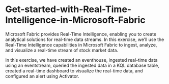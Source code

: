 # Get-started-with-Real-Time-Intelligence-in-Microsoft-Fabric

Microsoft Fabric provides Real-Time Intelligence, enabling you to create analytical solutions for real-time data streams. In this exercise, we’ll use the Real-Time Intelligence capabilities in Microsoft Fabric to ingest, analyze, and visualize a real-time stream of stock market data.

In this exercise, we have created an eventhouse, ingested real-time data using an eventstream, queried the ingested data in a KQL database table, created a real-time dashboard to visualize the real-time data, and configured an alert using Activator.
